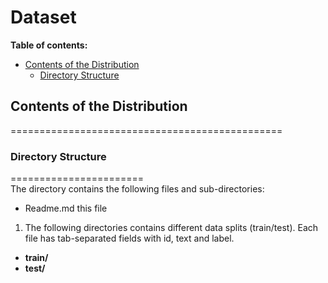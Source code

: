 # Dataset


__Table of contents:__
- [Contents of the Distribution](#contents-of-the-distribution)
  - [Directory Structure](#directory-structure)

## Contents of the Distribution
=============================================== <br/>

### Directory Structure
=======================<br/>
The directory contains the following files and sub-directories:

* Readme.md this file

1. The following directories contains different data splits (train/test). Each file has tab-separated fields with id, text and label.
  * **train/**
  * **test/**
